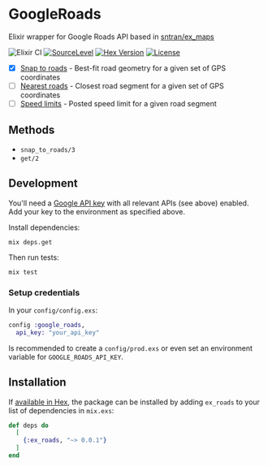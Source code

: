 # GoogleRoads

Elixir wrapper for Google Roads API based in [sntran/ex_maps](https://github.com/sntran/ex_maps)

![Elixir CI](https://github.com/wevtimoteo/ex_roads/workflows/Elixir%20CI/badge.svg?branch=master)
[![SourceLevel](https://app.sourcelevel.io/github/wevtimoteo/ex_roads.svg)](https://app.sourcelevel.io/github/wevtimoteo/ex_roads)
[![Hex Version](https://img.shields.io/hexpm/v/google_roads.svg)](https://hex.pm/packages/google_roads)
[![License](http://img.shields.io/badge/license-MIT-brightgreen.svg)](http://opensource.org/licenses/MIT)

- [x] [Snap to roads](https://developers.google.com/maps/documentation/roads/snap) - Best-fit road geometry for a given set of GPS coordinates
- [ ] [Nearest roads](https://developers.google.com/maps/documentation/roads/nearest) - Closest road segment for a given set of GPS coordinates
- [ ] [Speed limits](https://developers.google.com/maps/documentation/roads/speed-limits) - Posted speed limit for a given road segment

## Methods

- `snap_to_roads/3`
- `get/2`

## Development

You'll need a [Google API key](https://console.developers.google.com) with
all relevant APIs (see above) enabled. Add your key to the environment as specified above.

Install dependencies:

```
mix deps.get
```

Then run tests:

```
mix test
```

### Setup credentials

In your `config/config.exs`:

```elixir
config :google_roads,
  api_key: "your_api_key"
```

Is recommended to create a `config/prod.exs` or even set an environment variable for `GOOGLE_ROADS_API_KEY`.

## Installation

If [available in Hex](https://hex.pm/docs/publish), the package can be installed
by adding `ex_roads` to your list of dependencies in `mix.exs`:

```elixir
def deps do
  [
    {:ex_roads, "~> 0.0.1"}
  ]
end
```

